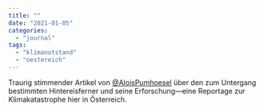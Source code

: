 ```yaml
---
title: ""
date: "2021-01-05"
categories: 
  - "journal"
tags: 
  - "klimanotstand"
  - "oestereich"
---
```


Traurig stimmender Artikel von [@AloisPumhoesel](https://mobile.twitter.com/AloisPumhoesel "Alois Pumhoesel bei Twitter") über den zum Untergang bestimmten Hintereisferner und seine Erforschung—eine Reportage zur Klimakatastrophe hier in Österreich.
